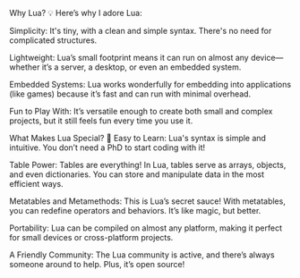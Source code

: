 Why Lua? 💡
Here’s why I adore Lua:

Simplicity: It's tiny, with a clean and simple syntax. There's no need for complicated structures.

Lightweight: Lua’s small footprint means it can run on almost any device—whether it’s a server, a desktop, or even an embedded system.

Embedded Systems: Lua works wonderfully for embedding into applications (like games) because it’s fast and can run with minimal overhead.

Fun to Play With: It’s versatile enough to create both small and complex projects, but it still feels fun every time you use it.

What Makes Lua Special? 🌟
Easy to Learn: Lua's syntax is simple and intuitive. You don’t need a PhD to start coding with it!

Table Power: Tables are everything! In Lua, tables serve as arrays, objects, and even dictionaries. You can store and manipulate data in the most efficient ways.

Metatables and Metamethods: This is Lua’s secret sauce! With metatables, you can redefine operators and behaviors. It’s like magic, but better.

Portability: Lua can be compiled on almost any platform, making it perfect for small devices or cross-platform projects.

A Friendly Community: The Lua community is active, and there’s always someone around to help. Plus, it’s open source!

